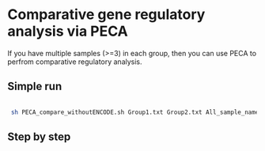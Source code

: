 # Comparative gene regulatory analysis via PECA

If you have multiple samples (>=3) in each group, then you can use PECA to perfrom comparative regulatory analysis.
## Simple run
```sh PECA_multi.sh /full/path/to/All_sample_name.txt hg19 
 
 sh PECA_compare_withoutENCODE.sh Group1.txt Group2.txt All_sample_name.txt
```
## Step by step
